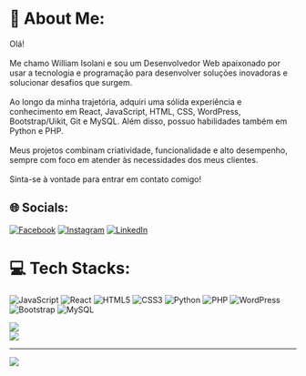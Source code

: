 # 💫 About Me:
Olá!<br><br>Me chamo William Isolani e sou um Desenvolvedor Web apaixonado por usar a tecnologia e programação para desenvolver soluções inovadoras e solucionar desafios que surgem.
<br><br>
Ao longo da minha trajetória, adquiri uma sólida experiência e conhecimento em React, JavaScript, HTML, CSS, WordPress, Bootstrap/Uikit, Git e MySQL. Além disso, possuo habilidades também em Python e PHP. 
<br><br>
Meus projetos combinam criatividade, funcionalidade e alto desempenho, sempre com foco em atender às necessidades dos meus clientes.
<br><br>
Sinta-se à vontade para entrar em contato comigo!


## 🌐 Socials:
[![Facebook](https://img.shields.io/badge/Facebook-%231877F2.svg?logo=Facebook&logoColor=white)](https://facebook.com/williamisolani) [![Instagram](https://img.shields.io/badge/Instagram-%23E4405F.svg?logo=Instagram&logoColor=white)](https://instagram.com/williamisolani) [![LinkedIn](https://img.shields.io/badge/LinkedIn-%230077B5.svg?logo=linkedin&logoColor=white)](https://linkedin.com/in/williamisolani) 

# 💻 Tech Stacks:
![JavaScript](https://img.shields.io/badge/javascript-%23323330.svg?style=for-the-badge&logo=javascript&logoColor=%23F7DF1E) ![React](https://img.shields.io/badge/react-%2320232a.svg?style=for-the-badge&logo=react&logoColor=%2361DAFB) ![HTML5](https://img.shields.io/badge/html5-%23E34F26.svg?style=for-the-badge&logo=html5&logoColor=white) ![CSS3](https://img.shields.io/badge/css3-%231572B6.svg?style=for-the-badge&logo=css3&logoColor=white) ![Python](https://img.shields.io/badge/python-3670A0?style=for-the-badge&logo=python&logoColor=ffdd54) ![PHP](https://img.shields.io/badge/php-%23777BB4.svg?style=for-the-badge&logo=php&logoColor=white) ![WordPress](https://img.shields.io/badge/WordPress-%23117AC9.svg?style=for-the-badge&logo=WordPress&logoColor=white) ![Bootstrap](https://img.shields.io/badge/bootstrap-%238511FA.svg?style=for-the-badge&logo=bootstrap&logoColor=white) ![MySQL](https://img.shields.io/badge/mysql-%2300000f.svg?style=for-the-badge&logo=mysql&logoColor=white)

![](https://github-readme-streak-stats.herokuapp.com/?user=williamisolani&theme=dark&hide_border=true)<br/>
![](https://github-readme-stats.vercel.app/api/top-langs/?username=williamisolani&theme=dark&hide_border=true&include_all_commits=true&count_private=true&layout=compact)

---
[![](https://visitcount.itsvg.in/api?id=williamisolani&icon=0&color=0)](https://visitcount.itsvg.in)

<!-- Proudly created with GPRM ( https://gprm.itsvg.in ) -->
